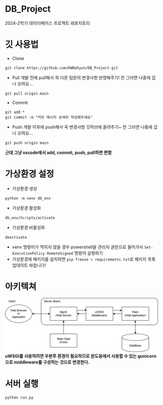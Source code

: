 # DB_Project
2024-2학기 데이터베이스 프로젝트 레포지토리
# 깃 사용법
- Clone
```
git clone https://github.com/KWNahyun/DB_Project.git
```
- Pull
개발 전에 pull해서 꼭 다른 팀원의 변경사항 반영해주기! 안 그러면 나중에 겁나 꼬여요...
```
git pull origin main
```
- Commit
```
git add *
git commit -m "커밋 메시지 상세히 작성해주세요"
```
- Push
개발 이후에 push해서 꼭 변경사항 깃허브에 올려주기~ 안 그러면 나중에 겁나 꼬여요...
```
git push origin main
```
**근데 그냥 vscode에서 add, commit, push, pull하면 편함**
# 가상환경 설정
- 가상환경 생성
```
python -m venv db_env
```
- 가상환경 활성화
```
db_env/Scripts/activate
```
- 가상환경 비활성화
```
deactivate
```
- venv 명령어가 먹히지 않을 경우 powershell을 관리자 권한으로 들어가서 `Set-ExecutionPolicy RemoteSigned` 명령어 실행하기
- 가상환경에 패키지를 설치하면 `pip freeze > requirements.txt`로 패키지 목록 업데이트 바랍니다!

# 아키텍쳐
![alt text](image.png)
**uWSGI를 사용하려면 우분투 환경이 필요하므로 윈도웅에서 사용할 수 있는 gunicorn으로 middleware를 구성하는 것으로 변경한다.**

# 서버 실행
```
python run.py
```